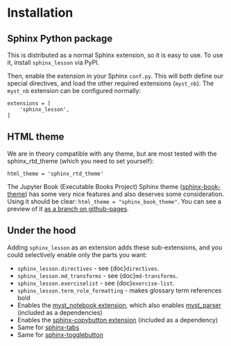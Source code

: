 # Installation

## Sphinx Python package

This is distributed as a normal Sphinx extension, so it is easy to
use.  To use it, install `sphinx_lesson` via PyPI.

Then, enable the extension in your Sphinx `conf.py`.  This will both
define our special directives, and load the other required extensions
(`myst_nb`).  The `myst_nb` extension can be configured normally:

```
extensions = [
    'sphinx_lesson',
]
```

## HTML theme

We are in theory compatible with any theme, but are most tested with
the sphinx_rtd_theme (which you need to set yourself):

```
html_theme = 'sphinx_rtd_theme'
```

The Jupyter Book (Executable Books Project) Sphinx theme
([sphinx-book-theme](https://sphinx-book-theme.readthedocs.io/en/latest/)) has some
very nice features and also deserves some consideration.  Using it
should be clear: `html_theme = "sphinx_book_theme"`.  You can see a
preview of it [as a branch on github-pages](https://coderefinery.github.io/sphinx-lesson/branch/sphinx-book-theme/).

## Under the hood

Adding `sphinx_lesson` as an extension adds these sub-extensions, and
you could selectively enable only the parts you want:

- `sphinx_lesson.directives` - see {doc}`directives`.
- `sphinx_lesson.md_transforms` - see {doc}`md-transforms`.
- `sphinx_lesson.exerciselist` - see {doc}`exercise-list`.
- `sphinx_lesson.term_role_formatting` - makes glossary term
  references bold
- Enables the [myst_notebook extension](https://myst-nb.readthedocs.io/en/latest/), which also enables
  [myst_parser](https://myst-parser.readthedocs.io/en/latest/index.html)
  (included as a dependencies)
- Enables the [sphinx-copybutton extension](https://github.com/executablebooks/sphinx-copybutton)
  (included as a dependency)
- Same for [sphinx-tabs](https://sphinx-tabs.readthedocs.io/)
- Same for [sphinx-togglebutton](https://pypi.org/project/sphinx-togglebutton/)
